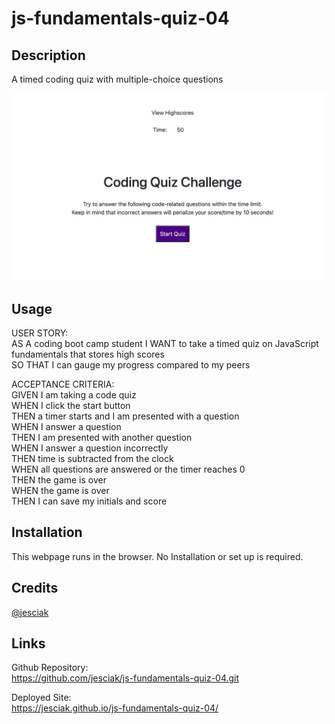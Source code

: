 # js-fundamentals-quiz-04
## Description
A timed coding quiz with multiple-choice questions

![screenshot](./assets/images/Screen%20Shot%202022-11-03%20at%2011.17.56%20PM.png)


## Usage
USER STORY:
<br>
AS A coding boot camp student
I WANT to take a timed quiz on JavaScript fundamentals that stores high scores<br>
SO THAT I can gauge my progress compared to my peers<br>

ACCEPTANCE CRITERIA:
<br>
GIVEN I am taking a code quiz<br>
WHEN I click the start button<br>
THEN a timer starts and I am presented with a question<br>
WHEN I answer a question<br>
THEN I am presented with another question<br>
WHEN I answer a question incorrectly<br>
THEN time is subtracted from the clock<br>
WHEN all questions are answered or the timer reaches 0<br>
THEN the game is over<br>
WHEN the game is over<br>
THEN I can save my initials and score<br>

## Installation
This webpage runs in the browser. No Installation or set up is required.
## Credits
 [@jesciak](https://github.com/jesciak/)

## Links
Github Repository:<br>
https://github.com/jesciak/js-fundamentals-quiz-04.git

Deployed Site:<br>
https://jesciak.github.io/js-fundamentals-quiz-04/
